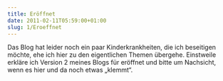 ```yaml
---
title: Eröffnet
date: 2011-02-11T05:59:00+01:00
slug: 1/Eroeffnet
---
```


Das Blog hat leider noch ein paar Kinderkrankheiten, die ich beseitigen möchte, ehe ich hier zu den eigentlichen Themen übergehe. Einstweile erkläre ich Version 2 meines Blogs für eröffnet und bitte um Nachsicht, wenn es hier und da noch etwas „klemmt“.
